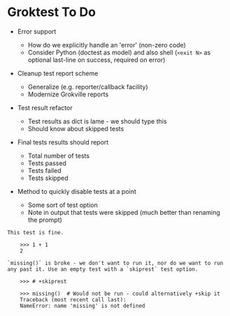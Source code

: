 # Groktest To Do

- Error support
  - How do we explicitly handle an 'error' (non-zero code)
  - Consider Python (doctest as model) and also shell (`<exit N>` as
    optional last-line on success, required on error)

- Cleanup test report scheme
  - Generalize (e.g. reporter/callback facility)
  - Modernize Grokville reports

- Test result refactor
  - Test results as dict is lame - we should type this
  - Should know about skipped tests

- Final tests results should report
  - Total number of tests
  - Tests passed
  - Tests failed
  - Tests skipped

- Method to quickly disable tests at a point
  - Some sort of test option
  - Note in output that tests were skipped (much better than renaming
    the prompt)

```
This test is fine.

    >>> 1 + 1
    2

`missing()` is broke - we don't want to run it, nor do we want to run
any past it. Use an empty test with a `skiprest` test option.

    >>> # +skiprest

    >>> missing()  # Would not be run - could alternatively +skip it
    Traceback (most recent call last):
    NameError: name 'missing' is not defined

```
